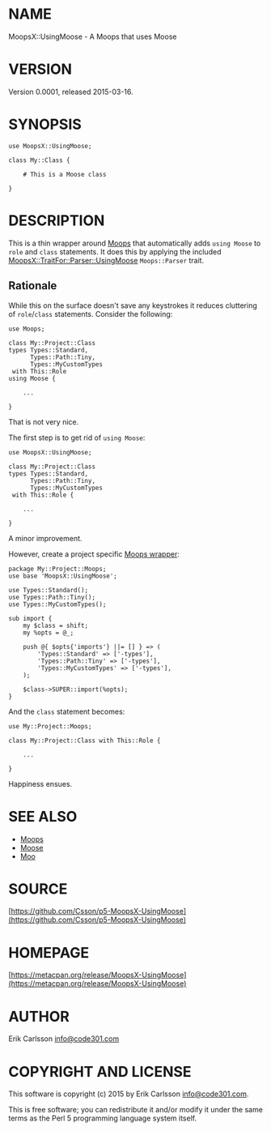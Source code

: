 # NAME

MoopsX::UsingMoose - A Moops that uses Moose

# VERSION

Version 0.0001, released 2015-03-16.

# SYNOPSIS

    use MoopsX::UsingMoose;

    class My::Class {

        # This is a Moose class

    }

# DESCRIPTION

This is a thin wrapper around [Moops](https://metacpan.org/pod/Moops) that automatically adds `using Moose` to `role` and `class` statements. It does this by applying the included [MoopsX::TraitFor::Parser::UsingMoose](https://metacpan.org/pod/MoopsX::TraitFor::Parser::UsingMoose) `Moops::Parser` trait.

## Rationale

While this on the surface doesn't save any keystrokes it reduces cluttering of `role`/`class` statements. Consider the following:

    use Moops;

    class My::Project::Class
    types Types::Standard,
          Types::Path::Tiny,
          Types::MyCustomTypes
     with This::Role
    using Moose {

        ...

    }

That is not very nice.

The first step is to get rid of `using Moose`:

    use MoopsX::UsingMoose;

    class My::Project::Class
    types Types::Standard,
          Types::Path::Tiny,
          Types::MyCustomTypes
     with This::Role {

        ...

    }

A minor improvement.

However, create a project specific [Moops wrapper](https://metacpan.org/pod/Moops#Extending-Moops-via-imports):

    package My::Project::Moops;
    use base 'MoopsX::UsingMoose';

    use Types::Standard();
    use Types::Path::Tiny();
    use Types::MyCustomTypes();

    sub import {
        my $class = shift;
        my %opts = @_;

        push @{ $opts{'imports'} ||= [] } => (
            'Types::Standard' => ['-types'],
            'Types::Path::Tiny' => ['-types'],
            'Types::MyCustomTypes' => ['-types'],
        );

        $class->SUPER::import(%opts);
    }

And the `class` statement becomes:

    use My::Project::Moops;

    class My::Project::Class with This::Role {

        ...

    }

Happiness ensues.

# SEE ALSO

- [Moops](https://metacpan.org/pod/Moops)
- [Moose](https://metacpan.org/pod/Moose)
- [Moo](https://metacpan.org/pod/Moo)

# SOURCE

[https://github.com/Csson/p5-MoopsX-UsingMoose](https://github.com/Csson/p5-MoopsX-UsingMoose)

# HOMEPAGE

[https://metacpan.org/release/MoopsX-UsingMoose](https://metacpan.org/release/MoopsX-UsingMoose)

# AUTHOR

Erik Carlsson <info@code301.com>

# COPYRIGHT AND LICENSE

This software is copyright (c) 2015 by Erik Carlsson <info@code301.com>.

This is free software; you can redistribute it and/or modify it under
the same terms as the Perl 5 programming language system itself.
